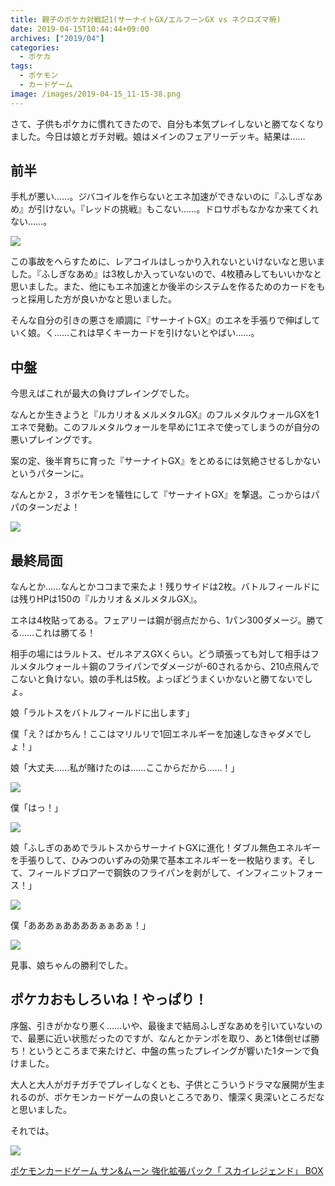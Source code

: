 ```yaml
---
title: 親子のポケカ対戦記1(サーナイトGX/エルフーンGX vs ネクロズマ暁)
date: 2019-04-15T10:44:44+09:00
archives: ["2019/04"]
categories:
  - ポケカ
tags:
  - ポケモン
  - カードゲーム
image: /images/2019-04-15_11-15-38.png
---
```

さて、子供もポケカに慣れてきたので、自分も本気プレイしないと勝てなくなりました。今日は娘とガチ対戦。娘はメインのフェアリーデッキ。結果は……

<!--more-->

## 前半

手札が悪い……。ジバコイルを作らないとエネ加速ができないのに『ふしぎなあめ』が引けない。『レッドの挑戦』もこない……。ドロサポもなかなか来てくれない……。

![](/images/2019-04-15_11-53-07.png)

この事故をへらすために、レアコイルはしっかり入れないといけないなと思いました。『ふしぎなあめ』は3枚しか入っていないので、4枚積みしてもいいかなと思いました。また、他にもエネ加速とか後半のシステムを作るためのカードをもっと採用した方が良いかなと思いました。

そんな自分の引きの悪さを順調に『サーナイトGX』のエネを手張りで伸ばしていく娘。く……これは早くキーカードを引けないとやばい……。

## 中盤

今思えばこれが最大の負けプレイングでした。

なんとか生きようと『ルカリオ＆メルメタルGX』のフルメタルウォールGXを1エネで発動。このフルメタルウォールを早めに1エネで使ってしまうのが自分の悪いプレイングです。

案の定、後半育ちに育った『サーナイトGX』をとめるには気絶させるしかないというパターンに。

なんとか２，３ポケモンを犠牲にして『サーナイトGX』を撃退。こっからはパパのターンだよ！

![](/images/2019-04-15_11-54-35.png)

## 最終局面

なんとか……なんとかココまで来たよ！残りサイドは2枚。バトルフィールドには残りHPは150の『ルカリオ＆メルメタルGX』。

エネは4枚貼ってある。フェアリーは鋼が弱点だから、1パン300ダメージ。勝てる……これは勝てる！

相手の場にはラルトス、ゼルネアスGXくらい。どう頑張っても対して相手はフルメタルウォール＋鋼のフライパンでダメージが-60されるから、210点飛んでこないと負けない。娘の手札は5枚。よっぽどうまくいかないと勝てないでしょ。

娘「ラルトスをバトルフィールドに出します」

僕「え？ばかちん！ここはマリルリで1回エネルギーを加速しなきゃダメでしょ！」

娘「大丈夫……私が賭けたのは……ここからだから……！」

![](/images/2019-04-15_11-59-03.png)

僕「はっ！」

![](/images/2019-04-15_12-00-29.png)

娘「ふしぎのあめでラルトスからサーナイトGXに進化！ダブル無色エネルギーを手張りして、ひみつのいずみの効果で基本エネルギーを一枚貼ります。そして、フィールドブロアーで鋼鉄のフライパンを剥がして、インフィニットフォース！」

![](/images/2019-04-15_11-59-46.png)

僕「あああぁああああぁぁあぁ！」

![](/images/2019-04-15_11-56-29.png)

見事、娘ちゃんの勝利でした。

## ポケカおもしろいね！やっぱり！

序盤、引きがかなり悪く……いや、最後まで結局ふしぎなあめを引いていないので、最悪に近い状態だったのですが、なんとかテンポを取り、あと1体倒せば勝ち！というところまで来たけど、中盤の焦ったプレイングが響いた1ターンで負けました。

大人と大人がガチガチでプレイしなくとも、子供とこういうドラマな展開が生まれるのが、ポケモンカードゲームの良いところであり、懐深く奥深いところだなと思いました。

それでは。

<div class="amazfy">
<a href="https://www.amazon.co.jp/dp/B07KYLSD63?tag=t4traw-22">
<img src="https://ws-fe.amazon-adsystem.com/widgets/q?_encoding=UTF8&ASIN=B07KYLSD63&Format=_SL250_&ID=AsinImage&MarketPlace=JP&ServiceVersion=20070822&WS=1&tag=t4traw-22&language=ja_JP">
<p>ポケモンカードゲーム サン&ムーン 強化拡張パック「 スカイレジェンド」 BOX</p>
</a>
</div>
